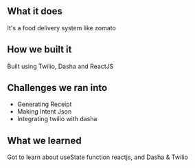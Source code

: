 ## What it does
It's a food delivery system like zomato

## How we built it
Built using Twilio, Dasha and ReactJS

## Challenges we ran into
- Generating Receipt
- Making Intent Json
- Integrating twilio with dasha 

## What we learned
Got to learn about useState function reactjs, and Dasha & Twilio
